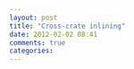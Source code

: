 ```yaml
---
layout: post
title: "Cross-crate inlining"
date: 2012-02-02 08:41
comments: true
categories: 
---
```

